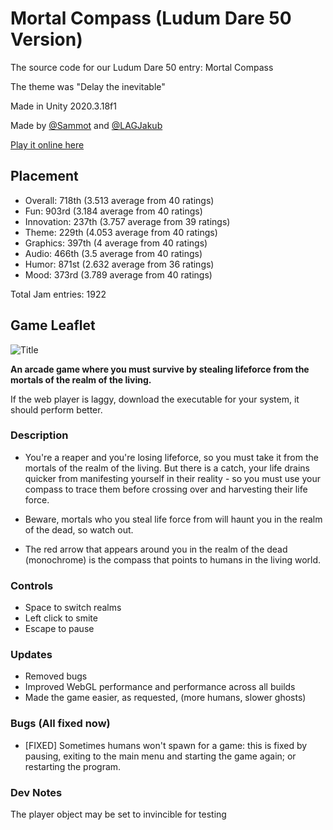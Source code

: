 # Mortal Compass (Ludum Dare 50 Version)
The source code for our Ludum Dare 50 entry: Mortal Compass

The theme was "Delay the inevitable"

Made in Unity 2020.3.18f1

Made by [@Sammot](https://github.com/Sammot) and [@LAGJakub](https://github.com/LAGJakub)

[Play it online here](https://sammot.itch.io/mortalcompass)

## Placement

- Overall: 718th (3.513 average from 40 ratings)
- Fun: 903rd (3.184 average from 40 ratings)
- Innovation: 237th (3.757 average from 39 ratings)
- Theme: 229th (4.053 average from 40 ratings)
- Graphics: 397th (4 average from 40 ratings)
- Audio: 466th (3.5 average from 40 ratings)
- Humor: 871st (2.632 average from 36 ratings)
- Mood: 373rd (3.789 average from 40 ratings)

Total Jam entries: 1922

## Game Leaflet

![Title](https://user-images.githubusercontent.com/45080494/162202383-5ef50920-1629-4307-9597-c9a82e011d92.png)

__An arcade game where you must survive by stealing lifeforce from the mortals of the realm of the living.__

If the web player is laggy, download the executable for your system, it should perform better.

### Description

 - You're a reaper and you're losing lifeforce,  so you must take it from the mortals of the realm of the living. But there is a catch, your life drains quicker from manifesting yourself in their reality - so you must use your compass to trace them before crossing over and harvesting their life force.

 - Beware, mortals who you steal life force from will haunt you in the realm of the dead, so watch out.

 - The red arrow that appears around you in the realm of the dead (monochrome) is the compass that points to humans in the living world.

### Controls
 - Space to switch realms
 - Left click to smite
 - Escape to pause

### Updates
 - Removed bugs
 - Improved WebGL performance and performance across all builds
 - Made the game easier, as requested, (more humans, slower ghosts)

### Bugs (All fixed now)
 - [FIXED] Sometimes humans won't spawn for a game: this is fixed by pausing, exiting to the main menu and starting the game again; or restarting the program.

<!-- ![Scr3.png](///raw/625/f3/z/4c4ac.png)![Scr4.png](///raw/625/f3/z/4c4b0.png) -->

### Dev Notes
The player object may be set to invincible for testing
